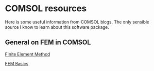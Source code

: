 # COMSOL resources
Here is some useful information from COMSOL blogs. The only sensible source I know to learn about this software package.

## General on FEM in COMSOL
[Finite Element Method](https://www.comsol.com/multiphysics/finite-element-method)

[FEM Basics](https://www.comsol.com/blogs/solving-linear-static-finite-element-models)


